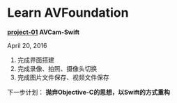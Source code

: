  

# Learn AVFoundation

**[project-01](https://github.com/RobinChao/LearnAVFoundation/tree/master/RCAVCam) AVCam-Swift**

April 20, 2016

1. 完成界面搭建
2. 完成录像、拍照、摄像头切换
3. 完成图片文件保存、视频文件保存

下一步计划：
**抛弃Objective-C的思想，以Swift的方式重构**
